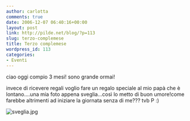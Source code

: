 ```yaml
---
author: carlotta
comments: true
date: 2006-12-07 06:40:16+00:00
layout: post
link: http://pilde.net/blog/?p=113
slug: terzo-complemese
title: Terzo complemese
wordpress_id: 113
categories:
- Eventi
---
```


ciao oggi compio 3 mesi! sono grande ormai!

invece di ricevere regali voglio fare un regalo speciale al mio papà che è lontano....una mia foto appena sveglia...così lo metto di buon umore!come farebbe altrimenti ad iniziare la giornata senza di me??? tvb P :)

![sveglia.jpg](http://pilde.net/blog/wp-content/uploads/2006/12/sveglia.jpg)
